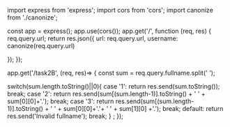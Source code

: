 import express from 'express';
import cors from 'cors';
import canonize from './canonize';

const app = express();
app.use(cors());
app.get('/', function (req, res) {
  req.query.url;
  return res.json({
    url: req.query.url,
    username: canonize(req.query.url)

  });
});


app.get('/task2B', (req, res)=> {
  const sum = req.query.fullname.split(' ');

  switch(sum.length.toString()||0){
    case '1': return res.send(sum.toString());
      break;
    case '2': return res.send(sum[(sum.length-1)].toString() + ' ' + sum[0][0]+'.');
      break;
    case '3': return res.send(sum[(sum.length-1)].toString() + ' ' + sum[0][0]+'.'+ ' ' + sum[1][0] +'.');
      break;
    default: return res.send('Invalid fullname');
      break;
  }      ;
  });
